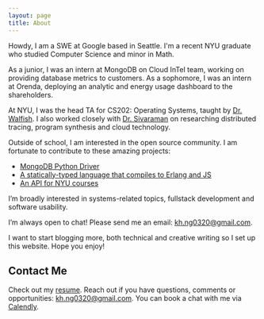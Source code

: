 ```yaml
---
layout: page
title: About
---
```


Howdy, I am a SWE at Google based in Seattle. I'm a recent NYU graduate who studied Computer Science and minor in Math.

As a junior, I was an intern at MongoDB on Cloud InTel team, working on providing database metrics to customers. As a sophomore, I was an intern at Orenda, deploying an analytic and energy usage dashboard to the shareholders. 

At NYU, I was the head TA for CS202: Operating Systems, taught by [Dr. Walfish](https://cs.nyu.edu/~mwalfish/). I also worked closely with [Dr. Sivaraman](https://cs.nyu.edu/~anirudh/) on researching distributed tracing, program synthesis and cloud technology.

Outside of school, I am interested in the open source community. I am fortunate to contribute to these amazing projects:
- [MongoDB Python Driver](pymongo.readthedocs.io/en/stable/contributors.html)
- [A statically-typed language that compiles to Erlang and JS](github.com/gleam-lang/gleam)
- [An API for NYU courses](github.com/A1Liu/schedge)

I’m broadly interested in systems-related topics, fullstack development and software usability.

I’m always open to chat! Please send me an email: kh.ng0320@gmail.com.

I want to start blogging more, both technical and creative writing so I set up this website. Hope you enjoy!

## Contact Me

Check out my [resume](assets/resume.pdf). Reach out if you have questions, comments or opportunities: [kh.ng0320@gmail.com](). You can book a chat with me via [Calendly](https://calendly.com/khanhnguyen99hn/30min).
